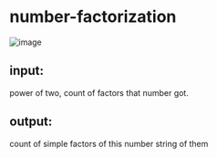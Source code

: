 # number-factorization 

![image](https://github.com/drlinggg/number-factorization/assets/124909828/433ee76c-7577-4b87-9112-9905abd14a15)


## input: 
power of two, count of factors that number got.

## output:

count of simple factors of this number 
string of them
